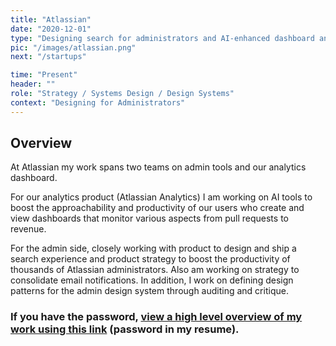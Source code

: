 ```yaml
---
title: "Atlassian"
date: "2020-12-01"
type: "Designing search for administrators and AI-enhanced dashboard analytics experiences."
pic: "/images/atlassian.png"
next: "/startups"

time: "Present"
header: ""
role: "Strategy / Systems Design / Design Systems"
context: "Designing for Administrators"
---
```


## Overview

At Atlassian my work spans two teams on admin tools and our analytics dashboard. 

For our analytics product (Atlassian Analytics) I am working on AI tools to boost the approachability and productivity of our users who create and view dashboards that monitor various aspects from pull requests to revenue.

For the admin side, closely working with product to design and ship a search experience and product strategy to boost the productivity of thousands of Atlassian administrators. Also am working on strategy to consolidate email notifications. In addition, I work on defining design patterns for the admin design system through auditing and critique.

### If you have the password, [view a high level overview of my work using this link](https://www.figma.com/design/V55cFiM6dHt3hYW9yOzsvO/Connie-Liu---Atlassian?node-id=0-1&t=14vvUXB1X37tKy6t-1) (password in my resume).